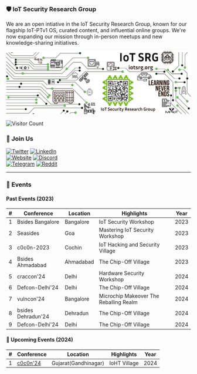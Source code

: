 
### 🛡️ IoT Security Research Group

We are an open intiative in the IoT Security Research Group, known for our flagship IoT-PTv1 OS, curated content, and influential online groups. We're now expanding our mission through in-person meetups and new knowledge-sharing initiatives.

![IoTSRG Logo](/iot/banner.png)

![Visitor Count](https://komarev.com/ghpvc/?username=iotsecurity1010&color=dc143c)

### 🤝 Join Us

[![Twitter](https://img.shields.io/badge/Twitter-1DA1F2?style=for-the-badge&logo=twitter&logoColor=white)](https://twitter.com/iotsecurity101) [![LinkedIn](https://img.shields.io/badge/LinkedIn-0077B5?style=for-the-badge&logo=linkedin&logoColor=white)](https://www.linkedin.com/groups/14064371/)  
[![Website](https://img.shields.io/badge/website-000000?style=for-the-badge&logo=About.me&logoColor=white)](https://iotsecurity101.org/)  [![Discord](https://img.shields.io/badge/Discord-5865F2?style=for-the-badge&logo=discord&logoColor=white)](https://discord.gg/WRPePTBS2Q)  
[![Telegram](https://img.shields.io/badge/Telegram-2CA5E0?style=for-the-badge&logo=telegram&logoColor=white)](https://t.co/PyzNrnQVSM)  [![Reddit](https://img.shields.io/badge/Reddit-FF4500?style=for-the-badge&logo=reddit&logoColor=white)](https://t.co/NPkAl8bPB3)  

---

### 📅 Events

#### Past Events (2023)

| #  | Conference                                                                 | Location   | Highlights                              | Year |
|----|----------------------------------------------------------------------------|------------|-----------------------------------------|------|
| 1  | Bsides Bangalore                                  | Bangalore  | IoT Security Workshop                   | 2023 |
| 2  | Seasides                                          | Goa        | Mastering IoT Security Workshop         | 2023 |
| 3  | c0c0n-2023                                        | Cochin     | IoT Hacking and Security Village        | 2023 |
| 4  | Bsides Ahmadabad                            | Ahmadabad  | The Chip-Off Village                    | 2023 |
| 5  | craccon'24               | Delhi      | Hardware Security Workshop              | 2024 |
| 6  | Defcon-Delhi'24          | Delhi      | The Chip-Off Village                    | 2024 |
| 7  | vulncon'24 | Bangalore  | Microchip Makeover The Reballing Realm  | 2024 |
| 8  | bsides Dehradun'24 | Dehradun   | The Chip-Off Village                    | 2024 |
| 9  | Defcon-Delhi'24          | Delhi      | The Chip-Off Village                    | 2024 |


#### 🌟 Upcoming Events (2024)

| # | Conference | Location | Highlights | Year |
|---|------------|----------|------------|------|
| 1 | [c0c0n'24](https://india.c0c0n.org/2024/villages#) | Gujarat(Gandhinagar) | IoHT Village  | 2024 |**

